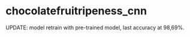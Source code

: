# chocolatefruitripeness_cnn

UPDATE: 
model retrain with pre-trained model, last accuracy at 98,69%.
